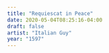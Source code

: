 ```yaml
---
title: "Requiescat in Peace"
date: 2020-05-04T08:25:16-04:00
draft: false
artist: "Italian Guy"
year: "1597"
---
```


